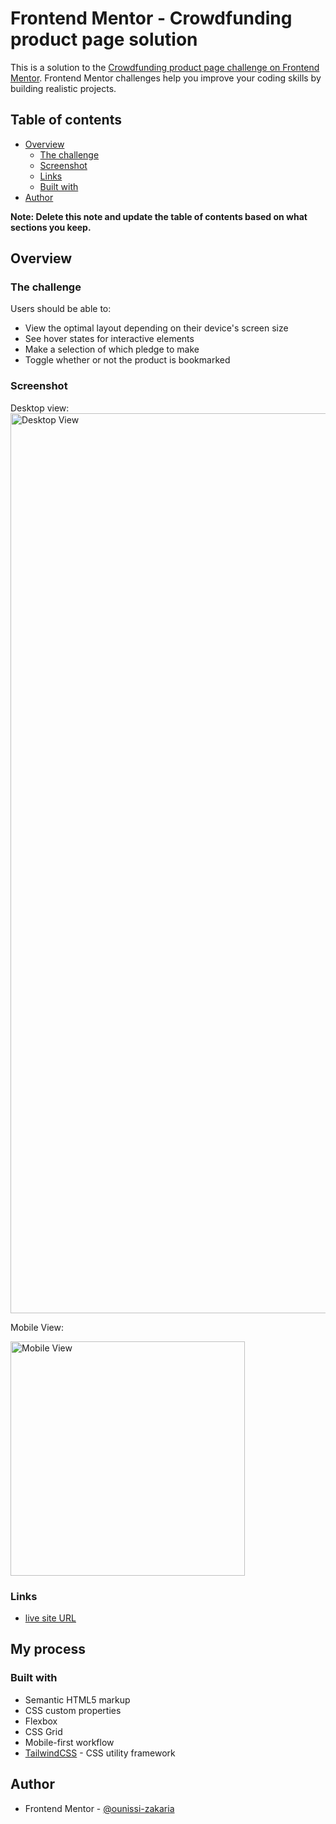 # Frontend Mentor - Crowdfunding product page solution

This is a solution to the [Crowdfunding product page challenge on Frontend Mentor](https://www.frontendmentor.io/challenges/crowdfunding-product-page-7uvcZe7ZR). Frontend Mentor challenges help you improve your coding skills by building realistic projects. 

## Table of contents

- [Overview](#overview)
  - [The challenge](#the-challenge)
  - [Screenshot](#screenshot)
  - [Links](#links)
  - [Built with](#built-with)
- [Author](#author)

**Note: Delete this note and update the table of contents based on what sections you keep.**

## Overview

### The challenge

Users should be able to:

- View the optimal layout depending on their device's screen size
- See hover states for interactive elements
- Make a selection of which pledge to make
- Toggle whether or not the product is bookmarked

### Screenshot

Desktop view:
<img src="./screenshots/desktop.png" alt="Desktop View" width="1440">

Mobile View:


<img src="./screenshots/mobile.png" alt="Mobile View" width="375">

### Links

- [live site URL](https://ounissi-zakaria.github.io/Crowdfunding-product-page-solution/)

## My process

### Built with

- Semantic HTML5 markup
- CSS custom properties
- Flexbox
- CSS Grid
- Mobile-first workflow
- [TailwindCSS](https://tailwindcss.com/) - CSS utility framework

## Author

- Frontend Mentor - [@ounissi-zakaria](https://www.frontendmentor.io/profile/ounissi-zakaria)

